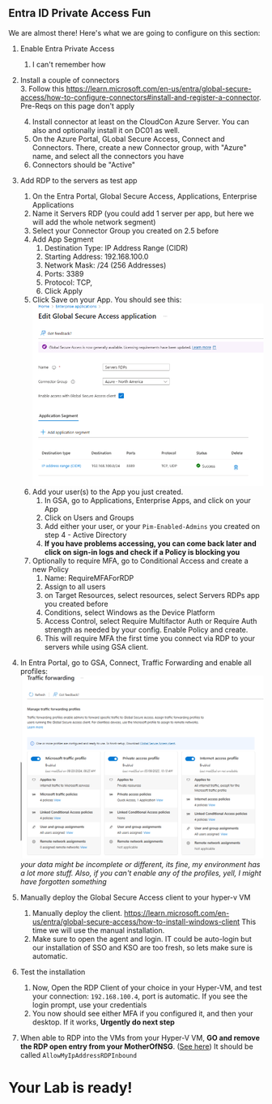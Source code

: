 ## Entra ID Private Access Fun
We are almost there! Here's what we are going to configure on this section:

1. Enable Entra Private Access
   1. I can't remember how
2. Install a couple of connectors  
   3. Follow this https://learn.microsoft.com/en-us/entra/global-secure-access/how-to-configure-connectors#install-and-register-a-connector. Pre-Reqs on this page don't apply
   
   4. Install connector at least on the CloudCon Azure Server. You can also and optionally install it on DC01 as well. 
   5. On the Azure Portal, GLobal Secure Access, Connect and Connectors. There, create a new Connector group, with "Azure" name, and select all the connectors you have
   6. Connectors should be "Active"
3. Add RDP to the servers as test app
   1. On the Entra Portal, Global Secure Access, Applications, Enterprise Applications
   2. Name it Servers RDP (you could add 1 server per app, but here we will add the whole network segment)
   3. Select your Connector Group you created on 2.5 before
   4. Add App Segment
      1. Destination Type: IP Address Range (CIDR)
      2. Starting Address: 192.168.100.0
      3. Network Mask: /24 (256 Addresses)
      4. Ports: 3389
      5. Protocol: TCP,
      6. Click Apply
   5. Click Save on your App. You should see this: ![alt text](/screenshots/GSAApp.png)
   6. Add your user(s) to the App you just created. 
      1. In GSA, go to Applications, Enterprise Apps, and click on your App
      2. Click on Users and Groups
      3. Add either your user, or your `Pim-Enabled-Admins` you created on step 4 - Active Directory
      4. **If you have problems accessing, you can come back later and click on sign-in logs and check if a Policy is blocking you**
   7. Optionally to require MFA, go to Conditional Access and create a new Policy
      1. Name: RequireMFAForRDP
      2. Assign to all users
      3. on Target Resources, select resources, select Servers RDPs app you created before
      4. Conditions, select Windows as the Device Platform
      5. Access Control, select Require Multifactor Auth or Require Auth strength as needed by your config. Enable Policy and create. 
      6. This will require MFA the first time you connect via RDP to your servers while using GSA client. 
4. In Entra Portal, go to GSA, Connect, Traffic Forwarding and enable all profiles:![alt text](/screenshots/trafficProfiles.png)*your data might be incomplete or different, its fine, my environment has a lot more stuff. Also, if you can't enable any of the profiles, yell, I might have forgotten something*
5. Manually deploy the Global Secure Access client to your hyper-v VM
   1. Manually deploy the client. https://learn.microsoft.com/en-us/entra/global-secure-access/how-to-install-windows-client This time we will use the manual installation. 
   2. Make sure to open the agent and login. IT could be auto-login but our installation of SSO and KSO are too fresh, so lets make sure is automatic.

6. Test the installation
   1. Now, Open the RDP Client of your choice in your Hyper-VM, and test your connection: `192.168.100.4`, port is automatic. If you see the login prompt, use your credentials 
   2. You now should see either MFA if you configured it, and then your desktop. If it works, **Urgently do next step**
7. When able to RDP into the VMs from your Hyper-V VM, **GO and remove the RDP open entry from your MotherOfNSG**. ([See here](/StepbyStep/2%20-%20RGs%20and%20Network.md)) It should be called `AllowMyIpAddressRDPInbound`


# Your Lab is ready!
